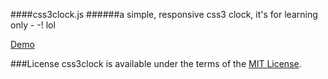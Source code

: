 ####css3clock.js 
######a simple, responsive css3 clock, it's for learning only - -! lol

[Demo](http://www.iampua.com/pui/css3clock.html) 

###License
css3clock is available under the terms of the [MIT License](http://www.opensource.org/licenses/mit-license.php).
